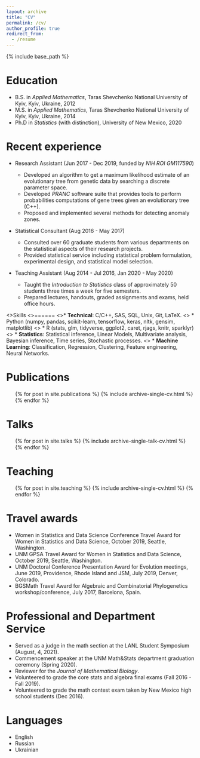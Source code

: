 ```yaml
---
layout: archive
title: "CV"
permalink: /cv/
author_profile: true
redirect_from:
  - /resume
---
```


{% include base_path %}

Education
======
* B.S. in *Applied Mathematics*, Taras Shevchenko National University of Kyiv, Kyiv, Ukraine, 2012
* M.S. in *Applied Mathematics*, Taras Shevchenko National University of Kyiv, Kyiv, Ukraine, 2014
* Ph.D in *Statistics* (with distinction), University of New Mexico, 2020 

Recent experience
======
* Research Assistant (Jun 2017 - Dec 2019, funded by *NIH ROI GM117590*) 
  * Developed an algorithm to get a maximum likelihood estimate of an evolutionary tree from genetic data by searching a discrete parameter space. 
  * Developed *PRANC* software suite that provides tools to perform probabilities computations of gene trees given an evolutionary tree (C++).
  * Proposed and implemented several methods for detecting anomaly zones.

* Statistical Consultant (Aug 2016 - May 2017)
  * Consulted over 60 graduate students from various departments on the statistical aspects of their research projects.
  * Provided statistical service including statistical problem formulation, experimental design, and statistical model selection.
    
* Teaching Assistant (Aug 2014 - Jul 2016, Jan 2020 - May 2020)
  * Taught the *Introduction to Statistics* class of approximately 50 students three times a week for five semesters.
  * Prepared lectures, handouts, graded assignments and exams, held office hours.
  
<>Skills
<>======
<>* <b>Technical</b>: C/C++, SAS, SQL, Unix, Git, LaTeX.
<>  * Python (numpy, pandas, scikit-learn, tensorflow, keras, nltk, gensim, matplotlib)
<>  * R (stats, glm, tidyverse, ggplot2, caret, rjags, knitr, sparklyr)       
<> * <b>Statistics</b>: Statistical inference, Linear Models, Multivariate analysis, Bayesian inference, Time series, Stochastic processes. 
<> * <b>Machine Learning</b>: Classification, Regression, Clustering, Feature engineering, Neural Networks.

Publications
======
  <ul>{% for post in site.publications %}
    {% include archive-single-cv.html %}
  {% endfor %}</ul>
  
Talks
======
  <ul>{% for post in site.talks %}
    {% include archive-single-talk-cv.html %}
  {% endfor %}</ul>
  
Teaching
======
  <ul>{% for post in site.teaching %}
    {% include archive-single-cv.html %}
  {% endfor %}</ul>
  
Travel awards
======
* Women in Statistics and Data Science Conference Travel Award for Women in Statistics and Data Science, October 2019, Seattle, Washington.
* UNM GPSA Travel Award for Women in Statistics and Data Science, October 2019, Seattle, Washington.
* UNM Doctoral Conference Presentation Award for Evolution meetings, June 2019, Providence, Rhode Island and JSM, July 2019, Denver, Colorado.
* BGSMath Travel Award for Algebraic and Combinatorial Phylogenetics workshop/conference, July 2017, Barcelona, Spain.


Professional and Department Service
======
* Served as a judge in the math section at the LANL Student Symposium (August, 4, 2021).
* Commencement speaker at the UNM Math&Stats department graduation ceremony (Spring 2020).
* Reviewer for the *Journal of Mathematical Biology*.
* Volunteered to grade the core stats and algebra final exams (Fall 2016 - Fall 2019).
* Volunteered to grade the math contest exam taken by New Mexico high school students (Dec 2016).


Languages 
======
* English
* Russian
* Ukrainian


